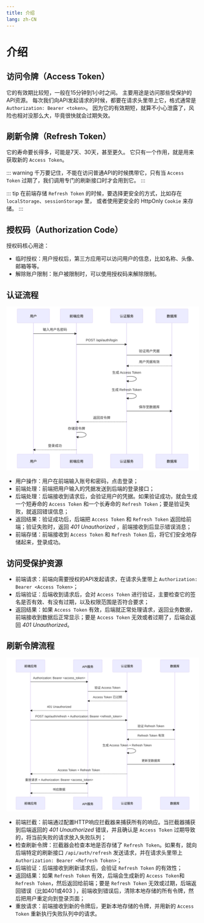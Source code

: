 ```yaml
---
title: 介绍
lang: zh-CN
---
```


# 介绍

## 访问令牌（Access Token）

它的有效期比较短，一般在15分钟到1小时之间。
主要用途是访问那些受保护的API资源。
每次我们向API发起请求的时候，都要在请求头里带上它，格式通常是 `Authorization: Bearer <token>`。
因为它的有效期短，就算不小心泄露了，风险也相对没那么大，毕竟很快就会过期失效。

## 刷新令牌（Refresh Token）

它的寿命要长得多，可能是7天、30天，甚至更久。
它只有一个作用，就是用来获取新的 `Access Token`。

::: warning
千万要记住，不能在访问普通API的时候携带它，只有当 `Access Token` 过期了，我们调用专门的刷新接口时才会用到它。
:::

::: tip
在前端存储 `Refresh Token` 的时候，要选择更安全的方式，比如存在 `localStorage`、`sessionStorage` 里， 或者使用更安全的 HttpOnly `Cookie` 来存储。
:::

## 授权码（Authorization Code）

授权码核心用途：

- 临时授权：用户授权后，第三方应用可以访问用户的信息，比如名称、头像、邮箱等等。
- 解除账户限制：账户被限制时，可以使用授权码来解除限制。

## 认证流程

![认证流程](./assets/zh/auth.svg)

- 用户操作：用户在前端输入账号和密码，点击登录；
- 前端处理：前端把用户输入的凭据发送到后端的登录接口；
- 后端处理：后端接收到请求后，会验证用户的凭据。如果验证成功，就会生成一个短寿命的 `Access Token` 和一个长寿命的 `Refresh Token`；要是验证失败，就返回错误信息；
- 返回结果：验证成功后，后端把 `Access Token` 和 `Refresh Token` 返回给前端；验证失败时，返回 *401 Unauthorized* ，前端接收到后显示错误消息；
- 前端存储：前端接收到 `Access Token` 和 `Refresh Token` 后，将它们安全地存储起来，登录成功。

## 访问受保护资源

- 前端请求：前端向需要授权的API发起请求，在请求头里带上 `Authorization: Bearer <Access Token>`；
- 后端验证：后端收到请求后，会对 `Access Token` 进行验证，主要检查它的签名是否有效、有没有过期，以及权限范围是否符合要求；
- 返回结果：如果 `Access Token` 有效，后端就正常处理请求，返回业务数据，前端接收到数据后正常显示；要是 `Access Token` 无效或者过期了，后端会返回 *401 Unauthorized*。

## 刷新令牌流程

![刷新令牌流程](./assets/zh/refresh.svg)

- 前端拦截：前端通过配置HTTP响应拦截器来捕获所有的响应。当拦截器捕获到后端返回的 *401 Unauthorized* 错误，并且确认是 `Access Token` 过期导致的，将当前失败的请求放入失败队列；
- 检查刷新令牌：拦截器会检查本地是否存储了 `Refresh Token`。如果有，就向后端特定的刷新接口 `/api/auth/refresh` 发送请求，并在请求头里带上 `Authorization: Bearer <Refresh Token>`；
- 后端验证：后端接收到刷新请求后，会验证 `Refresh Token` 的有效性；
- 返回结果：如果 `Refresh Token` 有效，后端会生成新的 `Access Token`和 `Refresh Token`，然后返回给前端；要是 `Refresh Token` 无效或过期，后端返回错误（比如401或403 ），前端收到错误后，清除本地存储的所有令牌，然后把用户重定向到登录页面；
- 重放请求：前端接收到新的令牌后，更新本地存储的令牌，并用新的 `Access Token` 重新执行失败队列中的请求。
